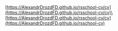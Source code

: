 [https://AlexandrDrozdFD.github.io/rsschool-cv/cv](https://AlexandrDrozdFD.github.io/rsschool-cv/cv)\
[https://AlexandrDrozdFD.github.io/rsschool-cv/cv](https://AlexandrDrozdFD.github.io/rsschool-cv)
